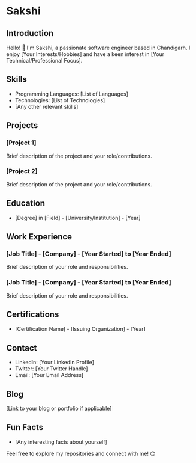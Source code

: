 # Sakshi

## Introduction
Hello! 👋 I'm Sakshi, a passionate software engineer based in Chandigarh. I enjoy [Your Interests/Hobbies] and have a keen interest in [Your Technical/Professional Focus].

## Skills
- Programming Languages: [List of Languages]
- Technologies: [List of Technologies]
- [Any other relevant skills]

## Projects
### [Project 1]
Brief description of the project and your role/contributions.

### [Project 2]
Brief description of the project and your role/contributions.

## Education
- [Degree] in [Field] - [University/Institution] - [Year]

## Work Experience
### [Job Title] - [Company] - [Year Started] to [Year Ended]
Brief description of your role and responsibilities.

### [Job Title] - [Company] - [Year Started] to [Year Ended]
Brief description of your role and responsibilities.

## Certifications
- [Certification Name] - [Issuing Organization] - [Year]

## Contact
- LinkedIn: [Your LinkedIn Profile]
- Twitter: [Your Twitter Handle]
- Email: [Your Email Address]

## Blog
[Link to your blog or portfolio if applicable]

## Fun Facts
- [Any interesting facts about yourself]

Feel free to explore my repositories and connect with me! 😊
